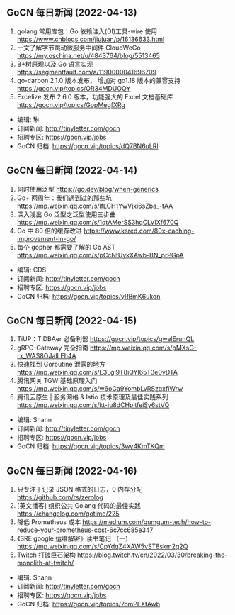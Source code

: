 ## GoCN 每日新闻 (2022-04-13)

1. golang 常用库包：Go 依赖注入(DI)工具-wire 使用 https://www.cnblogs.com/jiujuan/p/16136633.html
2. 一文了解字节跳动微服务中间件 CloudWeGo https://my.oschina.net/u/4843764/blog/5513465
3. B+树原理以及 Go 语言实现 https://segmentfault.com/a/1190000041696709
4. go-carbon 2.1.0 版本发布， 增加对 go1.18 版本的兼容支持 https://gocn.vip/topics/OR34MDUOQY
5. Excelize 发布 2.6.0 版本，功能强大的 Excel 文档基础库 https://gocn.vip/topics/GopMegfXRg

- 编辑: 琳
- 订阅新闻: http://tinyletter.com/gocn
- 招聘专区: https://gocn.vip/jobs
- GoCN 归档: https://gocn.vip/topics/dQ7BN6uLRl

## GoCN 每日新闻 (2022-04-14)

1. 何时使用泛型 https://go.dev/blog/when-generics
2. Go+ 两周年：我们遇到过的那些坑 https://mp.weixin.qq.com/s/lfLCH1YwVjxi6sZba_-tAA
3. 深入浅出 Go 泛型之泛型使用三步曲 https://mp.weixin.qq.com/s/1qtAMerSS3hqCLVlXf670Q
4. Go 中 80 倍的缓存改进 https://www.ksred.com/80x-caching-improvement-in-go/
5. 每个 gopher 都需要了解的 Go AST https://mp.weixin.qq.com/s/pCcNtUykXAwb-BN_prPGpA

- 编辑: CDS
- 订阅新闻: http://tinyletter.com/gocn
- 招聘专区: https://gocn.vip/jobs
- GoCN 归档: https://gocn.vip/topics/yRBmK6ukon

## GoCN 每日新闻 (2022-04-15)

1. TiUP：TiDBAer 必备利器 https://gocn.vip/topics/gwelErunQL
2. gRPC-Gateway 完全指南 https://mp.weixin.qq.com/s/pMXsG-rx_WAS8OJalLEh4A
3. 快速找到 Goroutine 泄露的地方 https://mp.weixin.qq.com/s/E3Lgl9T8iQYl65T3e0vDTA
4. 腾讯网关 TGW 基础原理入门 https://mp.weixin.qq.com/s/w6oGa9YombLvRSzqxfiWrw
5. 腾讯云原生 | 服务网格 & Istio 技术原理及最佳实践系列 https://mp.weixin.qq.com/s/kt-iu8dCHpitfeiSy6stVQ

- 编辑: Shann
- 订阅新闻: http://tinyletter.com/gocn
- 招聘专区: https://gocn.vip/jobs
- GoCN 归档: https://gocn.vip/topics/3wy4KmTKQm

## GoCN 每日新闻 (2022-04-16)

1. 只专注于记录 JSON 格式的日志，0 内存分配 https://github.com/rs/zerolog
2. [英文播客] 组织公共 Golang 代码的最佳实践 https://changelog.com/gotime/225
3. 降低 Prometheus 成本 https://medium.com/gumgum-tech/how-to-reduce-your-prometheus-cost-6c7cc685e347
4. 《SRE google 运维解密》读书笔记 （一）https://mp.weixin.qq.com/s/CpYdqZ4XAW5vST8skm2g2Q
5. Twitch 打破巨石架构 https://blog.twitch.tv/en/2022/03/30/breaking-the-monolith-at-twitch/

- 编辑: Shann
- 订阅新闻: http://tinyletter.com/gocn
- 招聘专区: https://gocn.vip/jobs
- GoCN 归档: https://gocn.vip/topics/7omPEXtAwb
